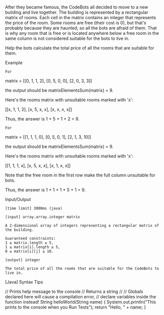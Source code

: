 After they became famous, the CodeBots all decided to move to a new building and live together. The building is represented by a rectangular matrix of rooms. Each cell in the matrix contains an integer that represents the price of the room. Some rooms are free (their cost is 0), but that's probably because they are haunted, so all the bots are afraid of them. That is why any room that is free or is located anywhere below a free room in the same column is not considered suitable for the bots to live in.

Help the bots calculate the total price of all the rooms that are suitable for them.

Example

    For

matrix = [[0, 1, 1, 2],
          [0, 5, 0, 0],
          [2, 0, 3, 3]]

the output should be
matrixElementsSum(matrix) = 9.

Here's the rooms matrix with unsuitable rooms marked with 'x':

[[x, 1, 1, 2],
 [x, 5, x, x],
 [x, x, x, x]]

Thus, the answer is 1 + 5 + 1 + 2 = 9.

    For

matrix = [[1, 1, 1, 0],
          [0, 5, 0, 1],
          [2, 1, 3, 10]]

the output should be
matrixElementsSum(matrix) = 9.

Here's the rooms matrix with unsuitable rooms marked with 'x':

[[1, 1, 1, x],
 [x, 5, x, x],
 [x, 1, x, x]]

Note that the free room in the first row make the full column unsuitable for bots.

Thus, the answer is 1 + 1 + 1 + 5 + 1 = 9.

Input/Output

    [time limit] 3000ms (java)

    [input] array.array.integer matrix

    A 2-dimensional array of integers representing a rectangular matrix of the building.

    Guaranteed constraints:
    1 ≤ matrix.length ≤ 5,
    1 ≤ matrix[i].length ≤ 5,
    0 ≤ matrix[i][j] ≤ 10.

    [output] integer

    The total price of all the rooms that are suitable for the CodeBots to live in.

[Java] Syntax Tips

// Prints help message to the console
// Returns a string
//
// Globals declared here will cause a compilation error,
// declare variables inside the function instead!
String helloWorld(String name) {
    System.out.println("This prints to the console when you Run Tests");
    return "Hello, " + name;
}

